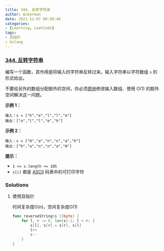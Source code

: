 ```yaml
---
title: 344. 反转字符串
author: Ackerman
date: 2021-12-07 00:30:40
categories:
- [Learning, LeetCode]
tags:
- 双指针
- Golang
---
```


### [344. 反转字符串](https://leetcode-cn.com/problems/reverse-string/)

编写一个函数，其作用是将输入的字符串反转过来。输入字符串以字符数组 `s` 的形式给出。

不要给另外的数组分配额外的空间，你必须[原地](https://baike.baidu.com/item/原地算法)修改输入数组、使用 O(1) 的额外空间解决这一问题。

<!--more-->

**示例 1：**

```
输入：s = ["h","e","l","l","o"]
输出：["o","l","l","e","h"]
```

**示例 2：**

```
输入：s = ["H","a","n","n","a","h"]
输出：["h","a","n","n","a","H"]
```

 

**提示：**

- `1 <= s.length <= 105`
- `s[i]` 都是 [ASCII](https://baike.baidu.com/item/ASCII) 码表中的可打印字符



### Solutions

1. 使用双指针

   时间复杂度O(n)，空间复杂度O(1)

   ```go
   func reverseString(s []byte) {
       for l, r := 0, len(s)-1; l < r; {
           s[l], s[r] = s[r], s[l]
           l++
           r--
       }
   }
   ```

   



